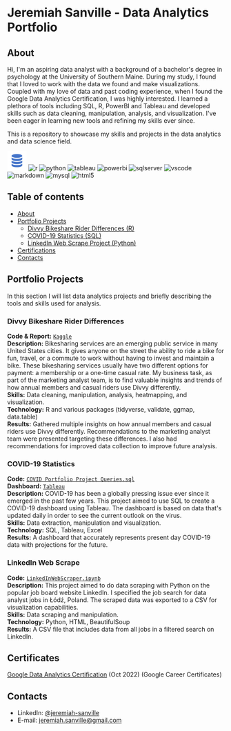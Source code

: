 # Jeremiah Sanville - Data Analytics Portfolio

## About

Hi, I'm an aspiring data analyst with a background of a bachelor's degree in psychology at the University of Southern Maine.
During my study, I found that I loved to work with the data we found and make visualizations. Coupled with my love of data and past coding experience,
when I found the Google Data Analytics Certification, I was highly interested. I learned a plethora of tools including SQL, R, PowerBI and Tableau and developed skills such as data cleaning, manipulation, analysis, and visualization. I've been eager in learning new tools and refining my skills ever since.

This is a repository to showcase my skills and projects in the data analytics and data science field.

<p align="left">
<img src="https://raw.githubusercontent.com/github/explore/80688e429a7d4ef2fca1e82350fe8e3517d3494d/topics/sql/sql.png" alt="vscode" width="45" height="45"/>
<img src="https://cdn.jsdelivr.net/gh/devicons/devicon/icons/r/r-original.svg" alt="r" width="45" height="45"/>
<img src="https://cdn.jsdelivr.net/gh/devicons/devicon/icons/python/python-original.svg" alt="python" width="45" height="45"/>
<img src="https://github.com/get-icon/geticon/blob/master/icons/tableau-icon.svg" alt="tableau" width="45" height="45"/>
<img src="https://www.vectorlogo.zone/logos/microsoft_powerbi/microsoft_powerbi-ar21.svg" alt="powerbi" width="45" height="45"/>
<img src="https://cdn.jsdelivr.net/gh/devicons/devicon/icons/microsoftsqlserver/microsoftsqlserver-plain.svg" alt="sqlserver" width="45" height="45"/>
<img src="https://cdn.jsdelivr.net/gh/devicons/devicon/icons/vscode/vscode-original.svg" alt="vscode" width="45" height="45"/>
<img src="https://cdn.jsdelivr.net/gh/devicons/devicon/icons/markdown/markdown-original.svg" alt="markdown" width="45" height="45"/>
<img src="https://cdn.jsdelivr.net/gh/devicons/devicon/icons/mysql/mysql-original-wordmark.svg" alt="mysql" width="45" height="45"/>
<img src="https://cdn.iconscout.com/icon/free/png-512/html5-41-1175209.png?f=avif&w=256" alt="html5" width="45" height="45"/>
</p>

## Table of contents
- [About](#about)
- [Portfolio Projects](#portfolio-projects)
	+ [Divvy Bikeshare Rider Differences (R)](#Divvy-Bikeshare-Rider-Differences)
	+ [COVID-19 Statistics (SQL)](#COVID-19-Statistics)
	+ [LinkedIn Web Scrape Project (Python)](#LinkedIn-Web-Scrape)
- [Certifications](#certifications)
- [Contacts](#contacts)

## Portfolio Projects
In this section I will list data analytics projects and briefly describing the tools and skills used for analysis.

### Divvy Bikeshare Rider Differences
**Code & Report:** [`Kaggle`](https://www.kaggle.com/code/konoxians/divvy-annual-members-vs-casual-riders)    
**Description:** Bikesharing services are an emerging public service in many United States cities. It gives anyone on the street the ability to ride a bike for fun, travel, or a commute to work without having to invest and maintain a bike. These bikesharing services usually have two different options for payment: a membership or a one-time casual rate. My business task, as part of the marketing analyst team, is to find valuable insights and trends of how annual members and casual riders use Divvy differently.                                                                               
**Skills:** Data cleaning, manipulation, analysis, heatmapping, and visualization.  
**Technology:** R and various packages (tidyverse, validate, ggmap, data.table)                                                            
**Results:** Gathered multiple insights on how annual members and casual riders use Divvy differently. Recommendations to the marketing analyst team were presented targeting these differences. I also had recommendations for improved data collection to improve future analysis. 

### COVID-19 Statistics
**Code:** [`COVID Portfolio Project Queries.sql`](https://github.com/jeremiah-sanville/jeremiah-sanville/blob/main/COVID%20Portfolio%20Project%20Queries.sql)                                                                                                
**Dashboard:** [`Tableau`](https://public.tableau.com/app/profile/jeremiah.sanville/viz/COVIDPortfolioProject_16748248126930/Dashboard1#1)   
**Description:** COVID-19 has been a globally pressing issue ever since it emerged in the past few years. This project aimed to use SQL to create a COVID-19 dashboard using Tableau. The dashboard is based on data that's updated daily in order to see the current outlook on the virus.                             
**Skills:** Data extraction, manipulation and visualization.                                                                  
**Technology:** SQL, Tableau, Excel                                                                
**Results:** A dashboard that accurately represents present day COVID-19 data with projections for the future.  

### LinkedIn Web Scrape
**Code:** [`LinkedInWebScraper.ipynb`](https://github.com/jeremiah-sanville/jeremiah-sanville/blob/main/LinkedIn%20Web%20Scrape%20Project.ipynb)                     
**Description:** This project aimed to do data scraping with Python on the popular job board website LinkedIn. I specified the job search for data analyst jobs in Łódź, Poland. The scraped data was exported to a CSV for visualization capabilities.                          
**Skills:** Data scraping and manipulation.                                                                  
**Technology:** Python, HTML, BeautifulSoup                                                                
**Results:** A CSV file that includes data from all jobs in a filtered search on LinkedIn. 

## Certificates

[Google Data Analytics Certification](https://www.coursera.org/account/accomplishments/specialization/certificate/XYU9B7NTK7Z7) (Oct 2022) (Google Career Certificates)

## Contacts
- LinkedIn: [@jeremiah-sanville](https://www.linkedin.com/in/jeremiah-sanville/)
- E-mail: jeremiah.sanville@gmail.com

